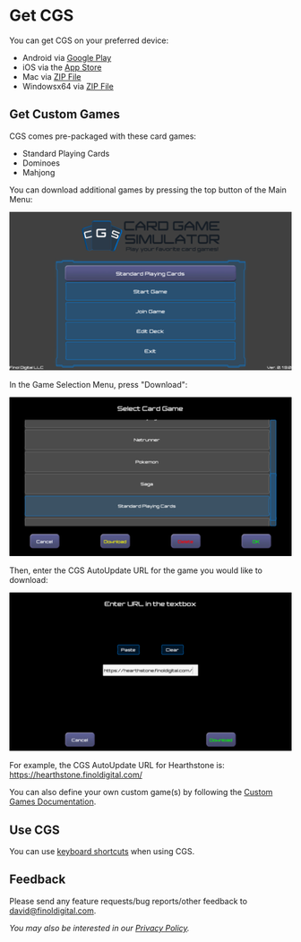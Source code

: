 # Get CGS
You can get CGS on your preferred device:
- Android via [Google Play](https://play.google.com/store/apps/details?id=com.finoldigital.cardgamesim)
- iOS via the [App Store](mailto:david@finoldigital.com?subject=GetCGSiOS)
- Mac via [ZIP File](https://drive.google.com/uc?id=1ag7kjPRzweO5O5_Kj7q_yCj7xVkKdiaA&export=download)
- Windowsx64 via [ZIP File](https://drive.google.com/uc?id=1dPRqs9mtLmR5_0K4NbrfzinJJW7TQH51&export=download)

## Get Custom Games
CGS comes pre-packaged with these card games:
- Standard Playing Cards
- Dominoes
- Mahjong

You can download additional games by pressing the top button of the Main Menu:

![Main Menu Image](screenshots/mainmenu.png)

In the Game Selection Menu, press "Download":

![Game Selection Menu Image](screenshots/gameselection.png)

Then, enter the CGS AutoUpdate URL for the game you would like to download:

![Game Download Menu Image](screenshots/gamedownload.png)

For example, the CGS AutoUpdate URL for Hearthstone is: https://hearthstone.finoldigital.com/

You can also define your own custom game(s) by following the [Custom Games Documentation](CUSTOM.md).

## Use CGS
You can use [keyboard shortcuts](KEYBOARD.md) when using CGS.

## Feedback
Please send any feature requests/bug reports/other feedback to <david@finoldigital.com>.

*You may also be interested in our [Privacy Policy](PRIVACY.md).*
